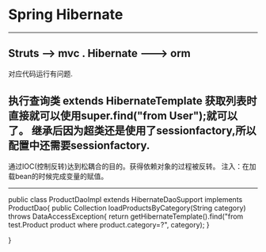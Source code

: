 # Spring Hibernate
-------
Struts --> mvc .  Hibernate ---> orm
-------
对应代码运行有问题.

执行查询类 extends HibernateTemplate
获取列表时直接就可以使用super.find("from User");就可以了。
继承后因为超类还是使用了sessionfactory,所以配置中还需要sessionfactory.
----------------------
通过IOC(控制反转)达到松耦合的目的。获得依赖对象的过程被反转。
注入：在加载bean的时候完成变量的赋值。


---------------------
public class ProductDaoImpl extends HibernateDaoSupport implements ProductDao{
public Collection loadProductsByCategory(String category) throws DataAccessException{
  return getHibernateTemplate().find("from test.Product product where product.category=?", category);
}

}
